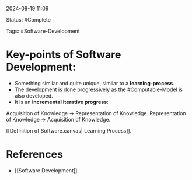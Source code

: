 
2024-08-19 11:09

Status: #Complete 

Tags: #Software-Development

# Key-points of Software Development:

- Something similar and quite unique, similar to a **learning-process**.
- The development is done progressively as the #Computable-Model is also developed.
- It is an **incremental iterative progress**:

Acquisition of Knowledge -> Representation of Knowledge.
Representation of Knowledge -> Acquisition of Knowledge.

[[Definition of Software.canvas| Learning Process]].

# References

- [[Software Development]].

